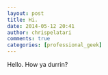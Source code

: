 ```yaml
---
layout: post
title: Hi.
date: 2014-05-12 20:41
author: chrispelatari
comments: true
categories: [professional_geek]
---
```

Hello. How ya durrin?

